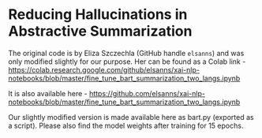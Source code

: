 # Reducing Hallucinations in Abstractive Summarization

The original code is by Eliza Szczechla (GitHub handle `elsanns`) and was only modified slightly for our purpose.
Her can be found as a Colab link - 
https://colab.research.google.com/github/elsanns/xai-nlp-notebooks/blob/master/fine_tune_bart_summarization_two_langs.ipynb

It is also available here - https://github.com/elsanns/xai-nlp-notebooks/blob/master/fine_tune_bart_summarization_two_langs.ipynb

Our slightly modified version is made available here as bart.py (exported as a script).
Please also find the model weights after training for 15 epochs.